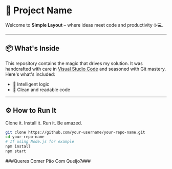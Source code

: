 # 🚀 Project Name

Welcome to **Simple Layout** – where ideas meet code and productivity ☕💻.

---

## 📦 What's Inside

This repository contains the magic that drives my solution. It was handcrafted with care in [Visual Studio Code](https://code.visualstudio.com/) and seasoned with Git mastery. Here's what's included:

- 🤖 Intelligent logic
- 🎨 Clean and readable code

---

## ⚙️ How to Run It

Clone it. Install it. Run it. Be amazed.

```bash
git clone https://github.com/your-username/your-repo-name.git
cd your-repo-name
# If using Node.js for example
npm install
npm start
```

###Queres Comer Pão Com Queijo?###
